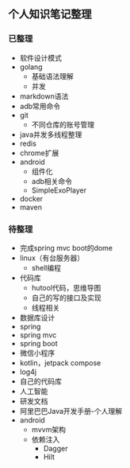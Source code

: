 ## 个人知识笔记整理

### 已整理

- 软件设计模式
- golang
  - 基础语法理解
  - 并发
- markdown语法
- adb常用命令
- git
  - 不同仓库的账号管理
- java并发多线程整理
- redis
- chrome扩展
- android
  - 组件化
  - adb相关命令
  - SimpleExoPlayer
- docker
- maven

### 待整理

- 完成spring mvc boot的dome
- linux（有台服务器）
  - shell编程
- 代码库
  - hutool代码，思维导图
  - 自己的写的接口及实现
  - 线程相关
- 数据库设计
- spring
- spring mvc
- spring boot
- 微信小程序
- kotlin，jetpack compose
- log4j
- 自己的代码库
- 人工智能
- 研发文档
- 阿里巴巴Java开发手册-个人理解
- android
  - mvvm架构
  - 依赖注入
    - Dagger 
    - Hilt 



